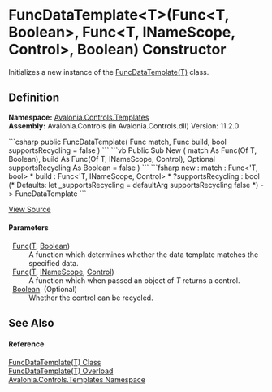 # FuncDataTemplate&lt;T&gt;(Func&lt;T, Boolean&gt;, Func&lt;T, INameScope, Control&gt;, Boolean) Constructor


Initializes a new instance of the <a href="T_Avalonia_Controls_Templates_FuncDataTemplate_1">FuncDataTemplate(T)</a> class.



## Definition
**Namespace:** <a href="N_Avalonia_Controls_Templates">Avalonia.Controls.Templates</a>  
**Assembly:** Avalonia.Controls (in Avalonia.Controls.dll) Version: 11.2.0

<Tabs groupId="api-code-preview">
<TabItem value="csharp" label="C#">
```csharp
public FuncDataTemplate(
	Func<T, bool> match,
	Func<T, INameScope, Control> build,
	bool supportsRecycling = false
)
```
</TabItem>
<TabItem value="vb" label="VB">
```vb
Public Sub New ( 
	match As Func(Of T, Boolean),
	build As Func(Of T, INameScope, Control),
	Optional supportsRecycling As Boolean = false
)
```
</TabItem>
<TabItem value="fsharp" label="F#">
```fsharp
new : 
        match : Func<'T, bool> * 
        build : Func<'T, INameScope, Control> * 
        ?supportsRecycling : bool 
(* Defaults:
        let _supportsRecycling = defaultArg supportsRecycling false
*)
-> FuncDataTemplate
```
</TabItem>
</Tabs>



<a href="https://github.com/AvaloniaUI/Avalonia/tree/master/src/Avalonia.Controls/Templates/FuncDataTemplate%601.cs#L38" title="View the source code">View Source</a>



#### Parameters
<dl><dt>  <a href="https://learn.microsoft.com/dotnet/api/system.func-2" target="_blank" rel="noopener noreferrer">Func</a>(<a href="T_Avalonia_Controls_Templates_FuncDataTemplate_1">T</a>, <a href="https://learn.microsoft.com/dotnet/api/system.boolean" target="_blank" rel="noopener noreferrer">Boolean</a>)</dt><dd>A function which determines whether the data template matches the specified data.</dd><dt>  <a href="https://learn.microsoft.com/dotnet/api/system.func-3" target="_blank" rel="noopener noreferrer">Func</a>(<a href="T_Avalonia_Controls_Templates_FuncDataTemplate_1">T</a>, <a href="T_Avalonia_Controls_INameScope">INameScope</a>, <a href="T_Avalonia_Controls_Control">Control</a>)</dt><dd>A function which when passed an object of <em>T</em> returns a control.</dd><dt>  <a href="https://learn.microsoft.com/dotnet/api/system.boolean" target="_blank" rel="noopener noreferrer">Boolean</a>  (Optional)</dt><dd>Whether the control can be recycled.</dd></dl>

## See Also


#### Reference
<a href="T_Avalonia_Controls_Templates_FuncDataTemplate_1">FuncDataTemplate(T) Class</a>  
<a href="Overload_Avalonia_Controls_Templates_FuncDataTemplate_1__ctor">FuncDataTemplate(T) Overload</a>  
<a href="N_Avalonia_Controls_Templates">Avalonia.Controls.Templates Namespace</a>  

